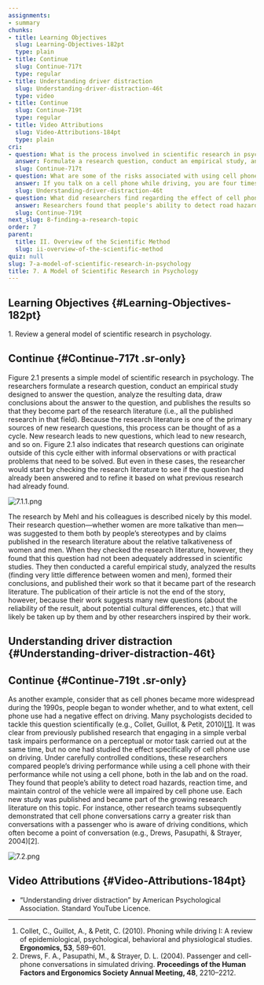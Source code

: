 ```yaml
---
assignments:
- summary
chunks:
- title: Learning Objectives
  slug: Learning-Objectives-182pt
  type: plain
- title: Continue
  slug: Continue-717t
  type: regular
- title: Understanding driver distraction
  slug: Understanding-driver-distraction-46t
  type: video
- title: Continue
  slug: Continue-719t
  type: regular
- title: Video Attributions
  slug: Video-Attributions-184pt
  type: plain
cri:
- question: What is the process involved in scientific research in psychology according to the model presented in Figure 2.1?
  answer: Formulate a research question, conduct an empirical study, analyze data, draw conclusions, and publish results.
  slug: Continue-717t
- question: What are some of the risks associated with using cell phones while driving according to David Strayer's research?
  answer: If you talk on a cell phone while driving, you are four times more likely to be involved in a crash, and if you text, you are eight times more likely to be involved in a crash.
  slug: Understanding-driver-distraction-46t
- question: What did researchers find regarding the effect of cell phone use on driving performance?
  answer: Researchers found that people's ability to detect road hazards, reaction time, and maintain control of the vehicle were all impaired by cell phone use.
  slug: Continue-719t
next_slug: 8-finding-a-research-topic
order: 7
parent:
  title: II. Overview of the Scientific Method
  slug: ii-overview-of-the-scientific-method
quiz: null
slug: 7-a-model-of-scientific-research-in-psychology
title: 7. A Model of Scientific Research in Psychology
---
```


## Learning Objectives {#Learning-Objectives-182pt} 

<i-callout variant="info" title="Learning Objectives">

1\. Review a general model of scientific research in psychology.

</i-callout>

## Continue {#Continue-717t .sr-only} 

Figure 2.1 presents a simple model of scientific research in psychology. The researchers formulate a research question, conduct an empirical study designed to answer the question, analyze the resulting data, draw conclusions about the answer to the question, and publishes the results so that they become part of the research literature (i.e., all the published research in that field). Because the research literature is one of the primary sources of new research questions, this process can be thought of as a cycle. New research leads to new questions, which lead to new research, and so on. Figure 2.1 also indicates that research questions can originate outside of this cycle either with informal observations or with practical problems that need to be solved. But even in these cases, the researcher would start by checking the research literature to see if the question had already been answered and to refine it based on what previous research had already found.

![7.1.1.png](https://nbjrajrmujlgxmcvqsge.supabase.co/storage/v1/object/public/strapi/files/7.1.1.png-f6e90c177bf745016d4e77ed6cb8b99c.png)

The research by Mehl and his colleagues is described nicely by this model. Their research question—whether women are more talkative than men—was suggested to them both by people’s stereotypes and by claims published in the research literature about the relative talkativeness of women and men. When they checked the research literature, however, they found that this question had not been adequately addressed in scientific studies. They then conducted a careful empirical study, analyzed the results (finding very little difference between women and men), formed their conclusions, and published their work so that it became part of the research literature. The publication of their article is not the end of the story, however, because their work suggests many new questions (about the reliability of the result, about potential cultural differences, etc.) that will likely be taken up by them and by other researchers inspired by their work.

## Understanding driver distraction {#Understanding-driver-distraction-46t} 



<i-youtube videoid="XToWVxS_9lA" height={400} width="100%" >

</i-youtube>



## Continue {#Continue-719t .sr-only} 

As another example, consider that as cell phones became more widespread during the 1990s, people began to wonder whether, and to what extent, cell phone use had a negative effect on driving. Many psychologists decided to tackle this question scientifically (e.g., Collet, Guillot, & Petit, 2010)[\[1\]](https://kpu.pressbooks.pub/psychmethods4e/chapter/a-model-of-scientific-research-in-psychology/#footnote-32-1 "Collet, C., Guillot, A., & Petit, C. (2010). Phoning while driving I: A review of epidemiological, psychological, behavioral and physiological studies. Ergonomics, 53, 589–601."). It was clear from previously published research that engaging in a simple verbal task impairs performance on a perceptual or motor task carried out at the same time, but no one had studied the effect specifically of cell phone use on driving. Under carefully controlled conditions, these researchers compared people’s driving performance while using a cell phone with their performance while not using a cell phone, both in the lab and on the road. They found that people’s ability to detect road hazards, reaction time, and maintain control of the vehicle were all impaired by cell phone use. Each new study was published and became part of the growing research literature on this topic. For instance, other research teams subsequently demonstrated that cell phone conversations carry a greater risk than conversations with a passenger who is aware of driving conditions, which often become a point of conversation (e.g., Drews, Pasupathi, & Strayer, 2004)\[2\].

![7.2.png](https://nbjrajrmujlgxmcvqsge.supabase.co/storage/v1/object/public/strapi/files/7.2.png-ca5c1a0b41e49e5bcaea55d023c5b4bb.png)

## Video Attributions {#Video-Attributions-184pt} 

* “Understanding driver distraction” by American Psychological Association. Standard YouTube Licence.

* * *

1.  Collet, C., Guillot, A., & Petit, C. (2010). Phoning while driving I: A review of epidemiological, psychological, behavioral and physiological studies. __Ergonomics, 53__, 589–601. 
2.  Drews, F. A., Pasupathi, M., & Strayer, D. L. (2004). Passenger and cell-phone conversations in simulated driving. __Proceedings of the Human Factors and Ergonomics Society Annual Meeting, 48__, 2210–2212.

